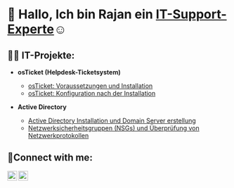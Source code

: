 <h1>👋 Hallo, Ich bin Rajan ein <a href="https://linkedin.com/in/rajan-rohilla-679501232/">IT-Support-Experte</a>☺</h1>

<h2>👨‍💻 IT-Projekte:</h2>

- <b>osTicket (Helpdesk-Ticketsystem)</b>
  - [osTicket: Voraussetzungen und Installation](https://github.com/Rajan-IT/osTicket-Voraussetzungen-und-Installation)
  - [osTicket: Konfiguration nach der Installation](https://github.com/Rajan-IT/Konfiguration-nach-der-Installation)
    
- <b>Active Directory</b>
  - [Active Directory Installation und Domain Server erstellung](https://github.com/Rajan-IT/AD-Installation)
  - [Netzwerksicherheitsgruppen (NSGs) und Überprüfung von Netzwerkprotokollen](https://github.com/joshmadakorcc/azure-network-protocols)

<h2>🤳Connect with me:</h2>

[<img align="left" alt="Josh | LinkedIn" width="22px" src="https://cdn.jsdelivr.net/npm/simple-icons@v3/icons/linkedin.svg" />][linkedin]
[<img align="left" alt="Josh | Instagram" width="22px" src="https://cdn.jsdelivr.net/npm/simple-icons@v3/icons/instagram.svg" />][instagram]

[instagram]: https://www.instagram.com/rjn.fit.in/
[linkedin]: https://linkedin.com/in/rajan-rohilla-679501232/

